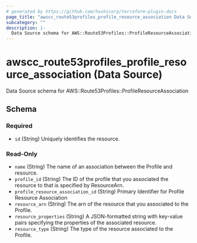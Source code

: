 ```yaml
---
# generated by https://github.com/hashicorp/terraform-plugin-docs
page_title: "awscc_route53profiles_profile_resource_association Data Source - terraform-provider-awscc"
subcategory: ""
description: |-
  Data Source schema for AWS::Route53Profiles::ProfileResourceAssociation
---
```


# awscc_route53profiles_profile_resource_association (Data Source)

Data Source schema for AWS::Route53Profiles::ProfileResourceAssociation



<!-- schema generated by tfplugindocs -->
## Schema

### Required

- `id` (String) Uniquely identifies the resource.

### Read-Only

- `name` (String) The name of an association between the  Profile and resource.
- `profile_id` (String) The ID of the  profile that you associated the resource to that is specified by ResourceArn.
- `profile_resource_association_id` (String) Primary Identifier for  Profile Resource Association
- `resource_arn` (String) The arn of the resource that you associated to the  Profile.
- `resource_properties` (String) A JSON-formatted string with key-value pairs specifying the properties of the associated resource.
- `resource_type` (String) The type of the resource associated to the  Profile.
